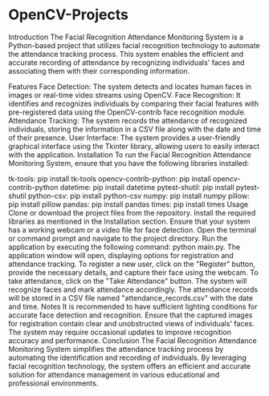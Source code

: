 # OpenCV-Projects


Introduction
The Facial Recognition Attendance Monitoring System is a Python-based project that utilizes facial recognition technology to automate the attendance tracking process. This system enables the efficient and accurate recording of attendance by recognizing individuals' faces and associating them with their corresponding information.

Features
Face Detection: The system detects and locates human faces in images or real-time video streams using OpenCV.
Face Recognition: It identifies and recognizes individuals by comparing their facial features with pre-registered data using the OpenCV-contrib face recognition module.
Attendance Tracking: The system records the attendance of recognized individuals, storing the information in a CSV file along with the date and time of their presence.
User Interface: The system provides a user-friendly graphical interface using the Tkinter library, allowing users to easily interact with the application.
Installation
To run the Facial Recognition Attendance Monitoring System, ensure that you have the following libraries installed:

tk-tools: pip install tk-tools
opencv-contrib-python: pip install opencv-contrib-python
datetime: pip install datetime
pytest-shutil: pip install pytest-shutil
python-csv: pip install python-csv
numpy: pip install numpy
pillow: pip install pillow
pandas: pip install pandas
times: pip install times
Usage
Clone or download the project files from the repository.
Install the required libraries as mentioned in the Installation section.
Ensure that your system has a working webcam or a video file for face detection.
Open the terminal or command prompt and navigate to the project directory.
Run the application by executing the following command: python main.py.
The application window will open, displaying options for registration and attendance tracking.
To register a new user, click on the "Register" button, provide the necessary details, and capture their face using the webcam.
To take attendance, click on the "Take Attendance" button. The system will recognize faces and mark attendance accordingly.
The attendance records will be stored in a CSV file named "attendance_records.csv" with the date and time.
Notes
It is recommended to have sufficient lighting conditions for accurate face detection and recognition.
Ensure that the captured images for registration contain clear and unobstructed views of individuals' faces.
The system may require occasional updates to improve recognition accuracy and performance.
Conclusion
The Facial Recognition Attendance Monitoring System simplifies the attendance tracking process by automating the identification and recording of individuals. By leveraging facial recognition technology, the system offers an efficient and accurate solution for attendance management in various educational and professional environments.
